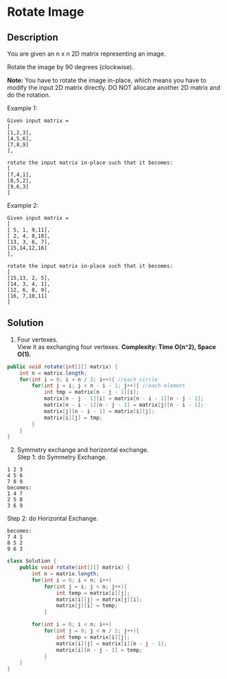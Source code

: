 # Rotate Image
## Description
You are given an n x n 2D matrix representing an image.  

Rotate the image by 90 degrees (clockwise).  

**Note:**
You have to rotate the image in-place, which means you have to modify the input 2D matrix directly. DO NOT allocate another 2D matrix and do the rotation.  

Example 1:
```
Given input matrix =
[
[1,2,3],
[4,5,6],
[7,8,9]
],

rotate the input matrix in-place such that it becomes:
[
[7,4,1],
[8,5,2],
[9,6,3]
]
```
Example 2:
```
Given input matrix =
[
[ 5, 1, 9,11],
[ 2, 4, 8,10],
[13, 3, 6, 7],
[15,14,12,16]
],

rotate the input matrix in-place such that it becomes:
[
[15,13, 2, 5],
[14, 3, 4, 1],
[12, 6, 8, 9],
[16, 7,10,11]
]
```
## Solution
1. Four vertexes.  
View it as exchanging four vertexes.
**Complexity: Time O(n^2), Space O(1).**
```java
public void rotate(int[][] matrix) {
    int n = matrix.length;
    for(int i = 0; i < n / 2; i++){ //each circle
        for(int j = i; j < n - i - 1; j++){ //each element
            int tmp = matrix[n - j - 1][i];
            matrix[n - j - 1][i] = matrix[n - i - 1][n - j - 1];
            matrix[n - i - 1][n - j - 1] = matrix[j][n - i - 1];
            matrix[j][n - i - 1] = matrix[i][j];
            matrix[i][j] = tmp;
        }
    }
}
```
2. Symmetry exchange and horizontal exchange.  
Step 1: do Symmetry Exchange.  
```
1 2 3
4 5 6
7 8 9
becomes:
1 4 7
2 5 8
3 6 9
```
Step 2: do Horizontal Exchange.  
```
becomes:
7 4 1
8 5 2
9 6 3
```
```java
class Solution {
    public void rotate(int[][] matrix) {
        int n = matrix.length;
        for(int i = 0; i < n; i++)
            for(int j = i; j < n; j++){
                int temp = matrix[i][j];
                matrix[i][j] = matrix[j][i];
                matrix[j][i] = temp;
            }

        for(int i = 0; i < n; i++)
            for(int j = 0; j < n / 2; j++){
                int temp = matrix[i][j];
                matrix[i][j] = matrix[i][n - j - 1];
                matrix[i][n - j - 1] = temp;
            }
    }
}
```
